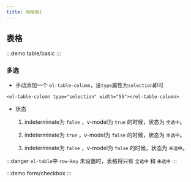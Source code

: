```yaml
---
title: 哈哈哈1
---
```



## 表格

:::demo 
table/basic
:::

### 多选

- 手动添加一个 `el-table-column`，设`type`属性为`selection`即可

```vue
<el-table-column type="selection" width="55"></el-table-column>
```
- 状态
  1. indeterminate为 `false` ，v-model为 `true` 的时候，状态为 `全选中`。

  1. indeterminate为 `true` ，v-model为 `false` 的时候，状态为 `半选中`。

  1. indeterminate为 `false` ，v-model为 `false` 的时候，状态为 `未选中`。

:::danger
`el-table`中 `row-key` 未设置时，表格将只有 `全选中` 和 `未选中`
:::

:::demo 
form/checkbox
:::





<!-- 脚本 -->
<script setup>
import { reactive } from "vue";
</script>